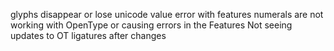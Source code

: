 glyphs disappear or lose unicode value
error with features
numerals are not working with OpenType or causing errors in the Features
Not seeing updates to OT ligatures after changes

